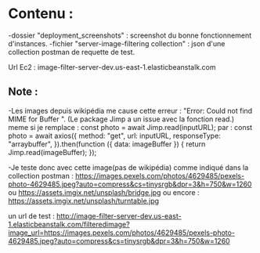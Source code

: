 # Contenu :

-dossier "deployment_screenshots" : screenshot du bonne fonctionnement d'instances.
-fichier "server-image-filtering collection" : json d'une collection postman de requette de test.

Url Ec2 : image-filter-server-dev.us-east-1.elasticbeanstalk.com

## Note : 

-Les images depuis wikipédia me cause cette erreur : "Error: Could not find MIME for Buffer <null>". (Le package Jimp a un issue avec la fonction read.)
meme si je remplace : const photo = await Jimp.read(inputURL);
par : const photo = await axios({
        method: "get",
        url: inputURL,
        responseType: "arraybuffer",
      }).then(function ({ data: imageBuffer }) {
        return Jimp.read(imageBuffer);
      });
      
-Je teste donc avec cette image(pas de wikipédia) comme indiqué dans la collection postman : 
  https://images.pexels.com/photos/4629485/pexels-photo-4629485.jpeg?auto=compress&cs=tinysrgb&dpr=3&h=750&w=1260
  ou 
  https://assets.imgix.net/unsplash/bridge.jpg
  ou encore : https://assets.imgix.net/unsplash/turntable.jpg

un url de test : http://image-filter-server-dev.us-east-1.elasticbeanstalk.com/filteredimage?image_url=https://images.pexels.com/photos/4629485/pexels-photo-4629485.jpeg?auto=compress&cs=tinysrgb&dpr=3&h=750&w=1260
